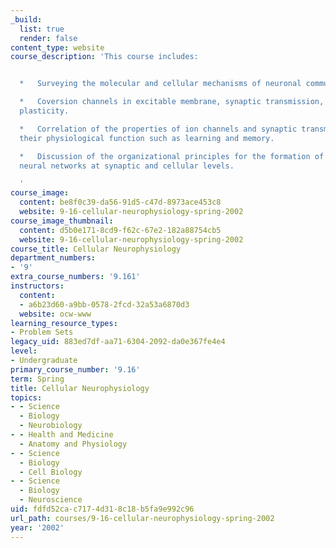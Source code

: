```yaml
---
_build:
  list: true
  render: false
content_type: website
course_description: 'This course includes:


  *   Surveying the molecular and cellular mechanisms of neuronal communication.

  *   Coversion channels in excitable membrane, synaptic transmission, and synaptic
  plasticity.

  *   Correlation of the properties of ion channels and synaptic transmission with
  their physiological function such as learning and memory.

  *   Discussion of the organizational principles for the formation of functional
  neural networks at synaptic and cellular levels.

  '
course_image:
  content: be8f0c39-da56-91d5-c47d-8973ace453c8
  website: 9-16-cellular-neurophysiology-spring-2002
course_image_thumbnail:
  content: d5b0e171-8cd9-f62c-67e2-182a88754cb5
  website: 9-16-cellular-neurophysiology-spring-2002
course_title: Cellular Neurophysiology
department_numbers:
- '9'
extra_course_numbers: '9.161'
instructors:
  content:
  - a6b23d60-a9bb-0578-2fcd-32a53a6870d3
  website: ocw-www
learning_resource_types:
- Problem Sets
legacy_uid: 883ed7df-aa71-6304-2092-da0e367fe4e4
level:
- Undergraduate
primary_course_number: '9.16'
term: Spring
title: Cellular Neurophysiology
topics:
- - Science
  - Biology
  - Neurobiology
- - Health and Medicine
  - Anatomy and Physiology
- - Science
  - Biology
  - Cell Biology
- - Science
  - Biology
  - Neuroscience
uid: fdfd52ca-c717-4d31-8c18-b5fa9e992c96
url_path: courses/9-16-cellular-neurophysiology-spring-2002
year: '2002'
---
```

